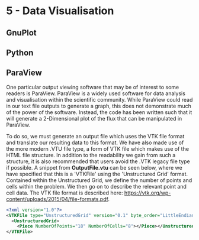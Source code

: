 # 5 - Data Visualisation

## GnuPlot

## Python

## ParaView

One particular output viewing software that may be of interest to some readers is ParaView. ParaView is a widely used software for data analysis and visualisation within the scientific community. While ParaView could read in our text file outputs to generate a graph, this does not demonstrate much of the power of the software. Instead, the code has been written such that it will generate a 2-Dimensional plot of the flux that can be manipulated in ParaView.

To do so, we must generate an output file which uses the VTK file format and translate our resulting data to this format. We have also made use of the more modern .VTU file type, a form of VTK file which makes use of the HTML file structure. In addition to the readability we gain from such a structure, it is also recommended that users avoid the .VTK legacy file type if possible. A snippet from **OutputFile.vtu** can be seen below, where we have specified that this is a 'VTKFile' using the 'Unstructured Grid' format. Contained within the Unstructured Grid, we define the number of points and cells within the problem. We then go on to describe the relevant point and cell data. The VTK file format is described here: <https://vtk.org/wp-content/uploads/2015/04/file-formats.pdf>.

```xml
<?xml version="1.0"?>
<VTKFile type="UnstructuredGrid" version="0.1" byte_order="LittleEndian">
  <UnstructuredGrid>
    <Piece NumberOfPoints="18" NumberOfCells="8"></Piece></UnstructuredGrid>
</VTKFile>
```
